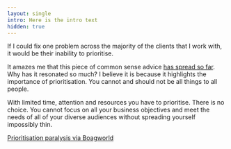 ```yaml
---
layout: single
intro: Here is the intro text
hidden: true
---
```

If I could fix one problem across the majority of the clients that I work with, it would be their inability to prioritise.

It amazes me that this piece of common sense advice [has spread so far](https://www.google.co.uk/search?q=%22Offend%20nobody%2C%20design%20for%20somebody%22). Why has it resonated so much? I believe it is because it highlights the importance of prioritisation. You cannot and should not be all things to all people.

With limited time, attention and resources you have to prioritise. There is no choice. You cannot focus on all your business objectives and meet the needs of all of your diverse audiences without spreading yourself impossibly thin.

[Prioritisation paralysis via Boagworld](http://boagworld.com/business-strategy/prioritisation-paralysis/ "Prioritisation paralysis")